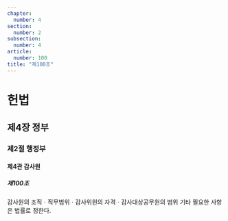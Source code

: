 ```yaml
---
chapter:
  number: 4
section:
  number: 2
subsection:
  number: 4
article:
  number: 100
title: "제100조"
---
```

# 헌법

## 제4장 정부

### 제2절 행정부

#### 제4관 감사원

##### 제100조

감사원의 조직ㆍ직무범위ㆍ감사위원의 자격ㆍ감사대상공무원의 범위 기타 필요한 사항은 법률로 정한다.
